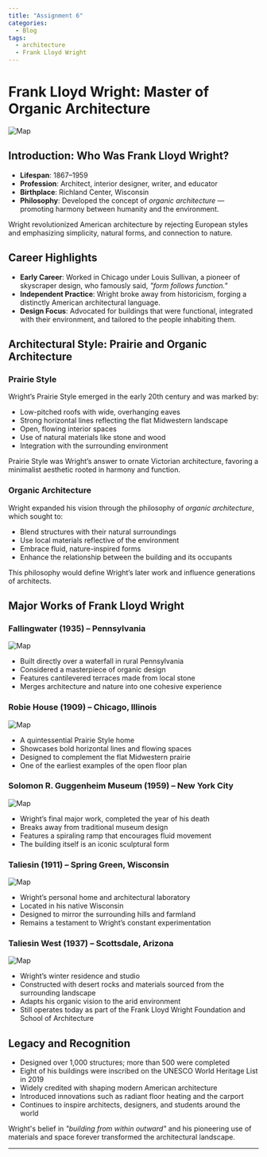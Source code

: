 ```yaml
---
title: "Assignment 6"
categories:
  - Blog
tags:
  - architecture
  - Frank Lloyd Wright
---
```


#  Frank Lloyd Wright: Master of Organic Architecture

![Map](https://www.ocregister.com/wp-content/uploads/migration/kpk/kpk0to-06wrightlarge.jpg?w=535)

## Introduction: Who Was Frank Lloyd Wright?

- **Lifespan**: 1867–1959  
- **Profession**: Architect, interior designer, writer, and educator  
- **Birthplace**: Richland Center, Wisconsin  
- **Philosophy**: Developed the concept of *organic architecture* — promoting harmony between humanity and the environment.

Wright revolutionized American architecture by rejecting European styles and emphasizing simplicity, natural forms, and connection to nature.

## Career Highlights

- **Early Career**: Worked in Chicago under Louis Sullivan, a pioneer of skyscraper design, who famously said, *"form follows function."*  
- **Independent Practice**: Wright broke away from historicism, forging a distinctly American architectural language.  
- **Design Focus**: Advocated for buildings that were functional, integrated with their environment, and tailored to the people inhabiting them.

##  Architectural Style: Prairie and Organic Architecture

### Prairie Style

Wright’s Prairie Style emerged in the early 20th century and was marked by:

- Low-pitched roofs with wide, overhanging eaves  
- Strong horizontal lines reflecting the flat Midwestern landscape  
- Open, flowing interior spaces  
- Use of natural materials like stone and wood  
- Integration with the surrounding environment  

Prairie Style was Wright’s answer to ornate Victorian architecture, favoring a minimalist aesthetic rooted in harmony and function.  


### Organic Architecture

Wright expanded his vision through the philosophy of *organic architecture*, which sought to:

- Blend structures with their natural surroundings  
- Use local materials reflective of the environment  
- Embrace fluid, nature-inspired forms  
- Enhance the relationship between the building and its occupants  

This philosophy would define Wright’s later work and influence generations of architects.  


##  Major Works of Frank Lloyd Wright

### Fallingwater (1935) – Pennsylvania

![Map](https://www.dailyartmagazine.com/wp-content/uploads/2021/05/Frank-Lloyd-Wright-Fallingwater-1935-Mill-Run-Pennsylvania-US-underthethatch.co_.uk_-1024x681.jpg)

- Built directly over a waterfall in rural Pennsylvania  
- Considered a masterpiece of organic design  
- Features cantilevered terraces made from local stone  
- Merges architecture and nature into one cohesive experience

### Robie House (1909) – Chicago, Illinois

![Map](https://franklloydwright.org/wp-content/uploads/2017/02/robie-house.jpg)

- A quintessential Prairie Style home  
- Showcases bold horizontal lines and flowing spaces  
- Designed to complement the flat Midwestern prairie  
- One of the earliest examples of the open floor plan

### Solomon R. Guggenheim Museum (1959) – New York City

![Map](https://media.admiddleeast.com/photos/65094b2bda89711082579069/16:9/w_2560%2Cc_limit/GettyImages-1021101532.jpg)

- Wright’s final major work, completed the year of his death  
- Breaks away from traditional museum design  
- Features a spiraling ramp that encourages fluid movement  
- The building itself is an iconic sculptural form

### Taliesin (1911) – Spring Green, Wisconsin

![Map](https://wrightinwisconsin.org/sites/default/files/Taliesin%202015%200012.jpg)

- Wright’s personal home and architectural laboratory  
- Located in his native Wisconsin  
- Designed to mirror the surrounding hills and farmland  
- Remains a testament to Wright’s constant experimentation

### Taliesin West (1937) – Scottsdale, Arizona

![Map](https://www.andrewtboyne.com/organicarchitecture/wright_taliesinw/taliesinw1.jpg)

- Wright’s winter residence and studio  
- Constructed with desert rocks and materials sourced from the surrounding landscape  
- Adapts his organic vision to the arid environment  
- Still operates today as part of the Frank Lloyd Wright Foundation and School of Architecture

## Legacy and Recognition

- Designed over 1,000 structures; more than 500 were completed  
- Eight of his buildings were inscribed on the UNESCO World Heritage List in 2019  
- Widely credited with shaping modern American architecture  
- Introduced innovations such as radiant floor heating and the carport  
- Continues to inspire architects, designers, and students around the world  

Wright's belief in *"building from within outward"* and his pioneering use of materials and space forever transformed the architectural landscape.

---
